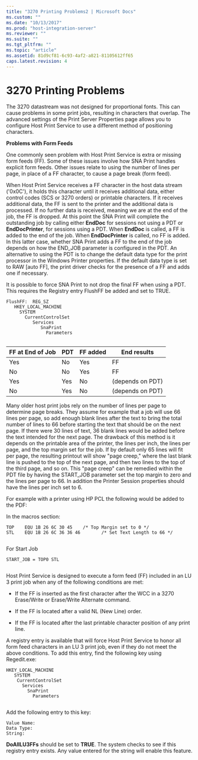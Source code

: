 ```yaml
---
title: "3270 Printing Problems2 | Microsoft Docs"
ms.custom: ""
ms.date: "10/13/2017"
ms.prod: "host-integration-server"
ms.reviewer: ""
ms.suite: ""
ms.tgt_pltfrm: ""
ms.topic: "article"
ms.assetid: 81d9cf81-6c93-4af2-a821-81105612ff65
caps.latest.revision: 4
---
```

# 3270 Printing Problems
The 3270 datastream was not designed for proportional fonts. This can cause problems in some print jobs, resulting in characters that overlap. The advanced settings of the Print Server Properties page allows you to configure Host Print Service to use a different method of positioning characters.  
  
 **Problems with Form Feeds**  
  
 One commonly seen problem with Host Print Service is extra or missing form feeds (FF). Some of these issues involve how SNA Print handles explicit form feeds. Other issues relate to using the number of lines per page, in place of a FF character, to cause a page break (form feed).  
  
 When Host Print Service receives a FF character in the host data stream ('0x0C'), it holds this character until it receives additional data, either control codes (SCS or 3270 orders) or printable characters. If it receives additional data, the FF is sent to the printer and the additional data is processed. If no further data is received, meaning we are at the end of the job, the FF is dropped. At this point the SNA Print will complete the outstanding job by calling either **EndDoc** for sessions not using a PDT or **EndDocPrinter**, for sessions using a PDT. When **EndDoc** is called, a FF is added to the end of the job. When **EndDocPrinter** is called, no FF is added. In this latter case, whether SNA Print adds a FF to the end of the job depends on how the END_JOB parameter is configured in the PDT. An alternative to using the PDT is to change the default data type for the print processor in the Windows Printer properties. If the default data type is set to RAW [auto FF], the print driver checks for the presence of a FF and adds one if necessary.  
  
 It is possible to force SNA Print to not drop the final FF when using a PDT. This requires the Registry entry FlushFF be added and set to TRUE.  
  
```  
FlushFF:  REG_SZ   
   HKEY_LOCAL_MACHINE  
     SYSTEM  
       CurrentControlSet  
          Services  
             SnaPrint  
               Parameters  
  
```  
  
|FF at End of Job|PDT|FF added|End results|  
|----------------------|---------|--------------|-----------------|  
|Yes|No|Yes|FF|  
|No|No|Yes|FF|  
|Yes|Yes|No|(depends on PDT)|  
|No|Yes|No|(depends on PDT)|  
  
 Many older host print jobs rely on the number of lines per page to determine page breaks. They assume for example that a job will use 66 lines per page, so add enough blank lines after the text to bring the total number of lines to 66 before starting the text that should be on the next page. If there were 30 lines of text, 36 blank lines would be added before the text intended for the next page. The drawback of this method is it depends on the printable area of the printer, the lines per inch, the lines per page, and the top margin set for the job. If by default only 65 lines will fit per page, the resulting printout will show "page creep," where the last blank line is pushed to the top of the next page, and then two lines to the top of the third page, and so on. This "page creep" can be remedied within the PDT file by having the START_JOB parameter set the top margin to zero and the lines per page to 66. In addition the Printer Session properties should have the lines per inch set to 6.  
  
 For example with a printer using HP PCL the following would be added to the PDF:  
  
 In the macros section:  
  
```  
TOP    EQU 1B 26 6C 30 45    /* Top Margin set to 0 */  
STL    EQU 1B 26 6C 36 36 46        /* Set Text Length to 66 */  
  
```  
  
 For Start Job  
  
```  
START_JOB = TOP0 STL  
  
```  
  
 Host Print Service is designed to execute a form feed (FF) included in an LU 3 print job when any of the following conditions are met:  
  
-   If the FF is inserted as the first character after the WCC in a 3270 Erase/Write or Erase/Write Alternate command.  
  
-   If the FF is located after a valid NL (New Line) order.  
  
-   If the FF is located after the last printable character position of any print line.  
  
 A registry entry is available that will force Host Print Service to honor all form feed characters in an LU 3 print job, even if they do not meet the above conditions. To add this entry, find the following key using Regedit.exe:  
  
```  
HKEY_LOCAL_MACHINE  
   SYSTEM  
    CurrentControlSet  
      Services  
        SnaPrint  
          Parameters  
  
```  
  
 Add the following entry to this key:  
  
```  
Value Name:    
Data Type:    
String:    
```  
  
 **DoAllLU3FFs** should be set to **TRUE**. The system checks to see if this registry entry exists. Any value entered for the string will enable this feature.